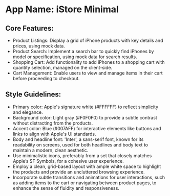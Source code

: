 # **App Name**: iStore Minimal

## Core Features:

- Product Listings: Display a grid of iPhone products with key details and prices, using mock data.
- Product Search: Implement a search bar to quickly find iPhones by model or specification, using mock data for search results.
- Shopping Cart: Add functionality to add iPhones to a shopping cart with quantity selection, managed on the client-side.
- Cart Management: Enable users to view and manage items in their cart before proceeding to checkout.

## Style Guidelines:

- Primary color: Apple's signature white (#FFFFFF) to reflect simplicity and elegance.
- Background color: Light gray (#F0F0F0) to provide a subtle contrast without distracting from the products.
- Accent color: Blue (#007AFF) for interactive elements like buttons and links to align with Apple's UI standards.
- Body and headline font: 'Inter', a sans-serif font, known for its readability on screens, used for both headlines and body text to maintain a modern, clean aesthetic.
- Use minimalistic icons, preferably from a set that closely matches Apple’s SF Symbols, for a cohesive user experience.
- Employ a clean, grid-based layout with ample white space to highlight the products and provide an uncluttered browsing experience.
- Incorporate subtle transitions and animations for user interactions, such as adding items to the cart or navigating between product pages, to enhance the sense of fluidity and responsiveness.